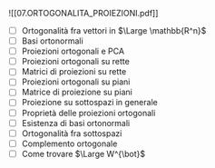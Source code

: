 ![[07.ORTOGONALITA_PROIEZIONI.pdf]]


- [ ] Ortogonalità fra vettori in $\Large \mathbb{R^n}$
- [ ] Basi ortonormali
- [ ] Proiezioni ortogonali e PCA
- [ ] Proiezioni ortogonali su rette
- [ ] Matrici di proiezioni su rette
- [ ] Proiezioni ortogonali su piani
- [ ] Matrice di proiezione su piani
- [ ] Proiezione su sottospazi in generale 
- [ ] Proprietà delle proiezioni ortogonali
- [ ] Esistenza di basi ortonormali
- [ ] Ortogonalità fra sottospazi
- [ ] Complemento ortogonale
- [ ] Come trovare $\Large W^{\bot}$